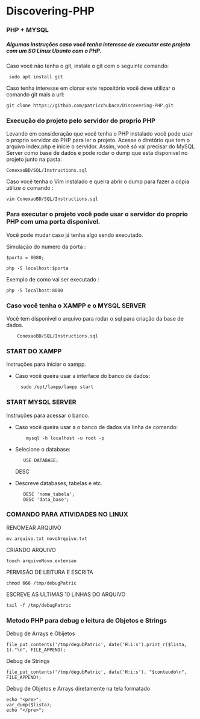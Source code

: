 

# Discovering-PHP
### PHP + MYSQL
##### Algumas instruções caso você tenha interesse de executar este projeto com um SO Linux Ubunto com o PHP. 

 Caso você não tenha o git, instale o git com o seguinte comando: 
 
 	 sudo apt install git
	 
 Caso tenha interesse em clonar este repositório você deve utilizar o comando git mais a url:
 
 	git clone https://github.com/patricchubaca/Discovering-PHP.git 

### Execução do projeto pelo servidor do proprio PHP 

Levando em consideração que você tenha o PHP instalado você pode usar o proprio servidor do PHP para ler o projeto.
Acesse o diretório que tem o arquivo index.php e inicie o servidor.
Assim, você só vai precisar do MySQL Server como base de dados e pode rodar o dump que esta disponivel no projeto junto na pasta:

	ConexaoBD/SQL/Instructions.sql
	
  Caso você tenha o Vim instalado e queira abrir o dump para fazer a cópia utilize o comando :
  	
	vim ConexaoBD/SQL/Instructions.sql
	
### Para executar o projeto você pode usar o servidor do proprio PHP com uma porta disponivel.

Você pode mudar caso já tenha algo sendo executado.
	
  Simulação do numero da porta :
  
  	$porta = 8080;
	  
  	php -S localhost:$porta 	
	  
  Exemplo de como vai ser executado :
    	
	php -S localhost:8080	
	    
### Caso você tenha o XAMPP e o MYSQL SERVER  

Você tem disponivel o arquivo para rodar o sql para criação da base de dados.


		ConexaoBD/SQL/Instructions.sql 


### START DO XAMPP 
	
Instruções para iniciar o xampp.
- Caso você queira usar a interface do banco de dados:
	 	
		sudo /opt/lampp/lampp start

### START MYSQL SERVER 
        
Instruções para acessar o banco.
- Caso você queira usar a o banco de dados via linha de comando:
		  
		  mysql -h localhost -u root -p

- Selecione o database:
		
		 USE DATABASE;
		 
  DESC
- Descreve databases, tabelas e etc.   
		
		 DESC 'nome_tabela';
		 DESC 'data_base';

### COMANDO PARA ATIVIDADES NO LINUX  

RENOMEAR ARQUIVO
	
	mv arquivo.txt novoArquivo.txt

CRIANDO ARQUIVO
	
	touch arquivoNovo.extensao
	
PERMISÃO DE LEITURA E ESCRITA
	
	chmod 666 /tmp/debugPatric

ESCREVE AS ULTIMAS 10 LINHAS DO ARQUIVO 
		  
 	tail -f /tmp/debugPatric

### Metodo PHP para debug e leitura de Objetos e Strings
	
Debug de Arrays e Obijetos 
		  
	file_put_contents('/tmp/degubPatric', date('H:i:s').print_r($lista, 1)."\n", FILE_APPEND);
	  
Debug de Strings 			
	
	file_put_contents('/tmp/degubPatric', date('H:i:s'). "$conteudo\n", FILE_APPEND);

Debug de Objetos e Arrays diretamente na tela formatado

	echo "<pre>";
	var_dump($lista);
	echo "</pre>";


